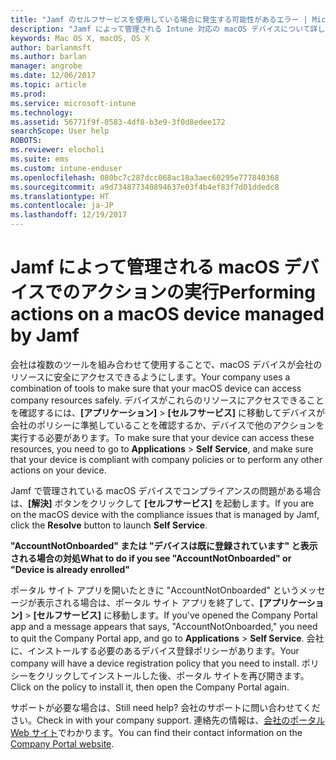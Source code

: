 ```yaml
---
title: "Jamf のセルフサービスを使用している場合に発生する可能性があるエラー | Microsoft Docs"
description: "Jamf によって管理される Intune 対応の macOS デバイスについて詳しく説明します。"
keywords: Mac OS X, macOS, OS X
author: barlanmsft
ms.author: barlan
manager: angrobe
ms.date: 12/06/2017
ms.topic: article
ms.prod: 
ms.service: microsoft-intune
ms.technology: 
ms.assetid: 56771f9f-0583-4df8-b3e9-3f0d8edee172
searchScope: User help
ROBOTS: 
ms.reviewer: elocholi
ms.suite: ems
ms.custom: intune-enduser
ms.openlocfilehash: 080bc7c287dcc068ac18a3aec60295e777840368
ms.sourcegitcommit: a9d734877340894637e03f4b4ef83f7d01ddedc8
ms.translationtype: HT
ms.contentlocale: ja-JP
ms.lasthandoff: 12/19/2017
---
```

# <a name="performing-actions-on-a-macos-device-managed-by-jamf"></a><span data-ttu-id="c51b0-104">Jamf によって管理される macOS デバイスでのアクションの実行</span><span class="sxs-lookup"><span data-stu-id="c51b0-104">Performing actions on a macOS device managed by Jamf</span></span>

<span data-ttu-id="c51b0-105">会社は複数のツールを組み合わせて使用することで、macOS デバイスが会社のリソースに安全にアクセスできるようにします。</span><span class="sxs-lookup"><span data-stu-id="c51b0-105">Your company uses a combination of tools to make sure that your macOS device can access company resources safely.</span></span> <span data-ttu-id="c51b0-106">デバイスがこれらのリソースにアクセスできることを確認するには、**[アプリケーション]** > **[セルフサービス]** に移動してデバイスが会社のポリシーに準拠していることを確認するか、デバイスで他のアクションを実行する必要があります。</span><span class="sxs-lookup"><span data-stu-id="c51b0-106">To make sure that your device can access these resources, you need to go to **Applications** > **Self Service**, and make sure that your device is compliant with company policies or to perform any other actions on your device.</span></span>

<span data-ttu-id="c51b0-107">Jamf で管理されている macOS デバイスでコンプライアンスの問題がある場合は、**[解決]** ボタンをクリックして **[セルフサービス]** を起動します。</span><span class="sxs-lookup"><span data-stu-id="c51b0-107">If you are on the macOS device with the compliance issues that is managed by Jamf, click the **Resolve** button to launch **Self Service**.</span></span>

<span data-ttu-id="c51b0-108">__"AccountNotOnboarded" または "デバイスは既に登録されています" と表示される場合の対処__</span><span class="sxs-lookup"><span data-stu-id="c51b0-108">__What to do if you see "AccountNotOnboarded" or "Device is already enrolled"__</span></span>

<span data-ttu-id="c51b0-109">ポータル サイト アプリを開いたときに "AccountNotOnboarded" というメッセージが表示される場合は、ポータル サイト アプリを終了して、**[アプリケーション]** > **[セルフサービス]** に移動します。</span><span class="sxs-lookup"><span data-stu-id="c51b0-109">If you've opened the Company Portal app and a message appears that says, "AccountNotOnboarded," you need to quit the Company Portal app, and go to **Applications** > **Self Service**.</span></span> <span data-ttu-id="c51b0-110">会社に、インストールする必要のあるデバイス登録ポリシーがあります。</span><span class="sxs-lookup"><span data-stu-id="c51b0-110">Your company will have a device registration policy that you need to install.</span></span> <span data-ttu-id="c51b0-111">ポリシーをクリックしてインストールした後、ポータル サイトを再び開きます。</span><span class="sxs-lookup"><span data-stu-id="c51b0-111">Click on the policy to install it, then open the Company Portal again.</span></span>

<span data-ttu-id="c51b0-112">サポートが必要な場合は、</span><span class="sxs-lookup"><span data-stu-id="c51b0-112">Still need help?</span></span> <span data-ttu-id="c51b0-113">会社のサポートに問い合わせてください。</span><span class="sxs-lookup"><span data-stu-id="c51b0-113">Check in with your company support.</span></span> <span data-ttu-id="c51b0-114">連絡先の情報は、[会社のポータル Web サイト](https://portal.manage.microsoft.com#HelpDeskDialog)でわかります。</span><span class="sxs-lookup"><span data-stu-id="c51b0-114">You can find their contact information on the [Company Portal website](https://portal.manage.microsoft.com#HelpDeskDialog).</span></span>
